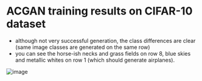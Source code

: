 # ACGAN training results on CIFAR-10 dataset

- although not very successful generation, the class differences are clear (same image classes are generated on the same row)
- you can see the horse-ish necks and grass fields on row 8, blue skies and metallic whites on row 1 (which should generate airplanes).

![image](https://user-images.githubusercontent.com/14329563/50445963-7d442980-0955-11e9-8c70-d735fa6fb03c.png)
